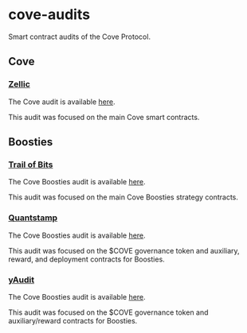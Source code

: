 # cove-audits

Smart contract audits of the Cove Protocol.

## Cove

### [Zellic](https://www.zellic.io/)

The Cove audit is available [here]( 2024-12-23_Zellic_Cove.pdf).

This audit was focused on the main Cove smart contracts.

## Boosties

### [Trail of Bits](https://www.trailofbits.com/)

The Cove Boosties audit is available
[here](2024-01-25_Trail_of_Bits_Boosties.pdf).

This audit was focused on the main Cove Boosties strategy contracts.

### [Quantstamp](https://quantstamp.com/)

The Cove Boosties audit is available [here](2024-03-08_Quantstamp_Boosties.pdf).

This audit was focused on the $COVE governance token and auxiliary, reward, and
deployment contracts for Boosties.

### [yAudit](https://yaudit.dev/)

The Cove Boosties audit is available [here](2024-03-30_yAudit_Boosties.pdf).

This audit was focused on the $COVE governance token and auxiliary/reward
contracts for Boosties.
